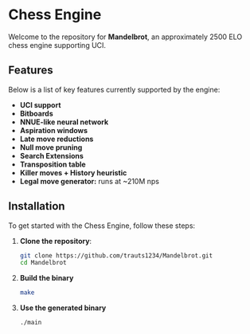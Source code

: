 # Chess Engine

Welcome to the repository for **Mandelbrot**, an approximately 2500 ELO chess engine supporting UCI.

## Features

Below is a list of key features currently supported by the engine:

- **UCI support**
- **Bitboards**
- **NNUE-like neural network**
- **Aspiration windows**
- **Late move reductions**
- **Null move pruning**
- **Search Extensions**
- **Transposition table**
- **Killer moves + History heuristic**
- **Legal move generator:** runs at ~210M nps

## Installation

To get started with the Chess Engine, follow these steps:

1. **Clone the repository**:
   ```bash
   git clone https://github.com/trauts1234/Mandelbrot.git
   cd Mandelbrot
   ```

2. **Build the binary**
    ```bash
    make
    ```
3. **Use the generated binary**
    ```bash
    ./main
    ```
